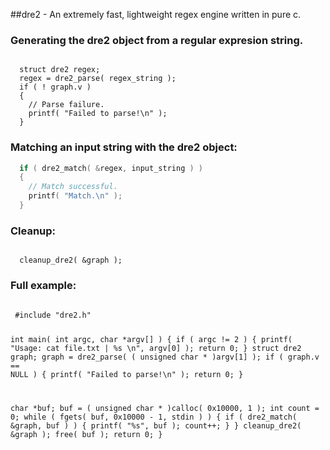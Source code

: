 ##dre2 - An extremely fast, lightweight regex engine written in pure c.

### Generating the dre2 object from a regular expresion string.
<code>
  struct dre2 regex;
  regex = dre2_parse( regex_string );
  if ( ! graph.v )
  {
    // Parse failure.
    printf( "Failed to parse!\n" );
  }
</code>

### Matching an input string with the dre2 object:
```c
  if ( dre2_match( &regex, input_string ) )
  {
    // Match successful.
    printf( "Match.\n" );
  }
```

### Cleanup:
<code>
  cleanup_dre2( &graph );
</code>

### Full example:
<code>
 #include "dre2.h"
 
 int
 main( int argc, char *argv[] )
 {
   if ( argc != 2 )
   {
     printf( "Usage: cat file.txt | %s <regex>\n", argv[0] );
     return 0;
   }
   struct dre2 graph;
   graph = dre2_parse( ( unsigned char * )argv[1] );
   if ( graph.v == NULL )
   {
     printf( "Failed to parse!\n" );
     return 0;
   }
 
   char *buf;
   buf = ( unsigned char * )calloc( 0x10000, 1 );
   int count = 0;
   while ( fgets( buf, 0x10000 - 1, stdin ) )
   {
     if ( dre2_match( &graph, buf ) )
     {
       printf( "%s", buf );
       count++;
     }
   }
   cleanup_dre2( &graph );
  free( buf );
   return 0;
 }
</code>
